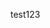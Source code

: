 test123
<!---
gajic-filip/gajic-filip is a ✨ special ✨ repository because its `README.md` (this file) appears on your GitHub profile.
You can click the Preview link to take a look at your changes.
--->
